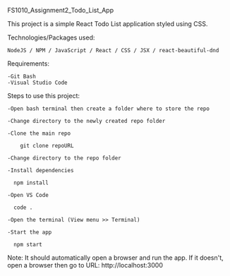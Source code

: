 FS1010_Assignment2_Todo_List_App

This project is a simple React Todo List application styled using CSS.

Technologies/Packages used:

    NodeJS / NPM / JavaScript / React / CSS / JSX / react-beautiful-dnd

Requirements:

    -Git Bash
    -Visual Studio Code


Steps to use this project:

    -Open bash terminal then create a folder where to store the repo

    -Change directory to the newly created repo folder

    -Clone the main repo

        git clone repoURL

    -Change directory to the repo folder

    -Install dependencies

      npm install
  
    -Open VS Code

      code .

    -Open the terminal (View menu >> Terminal)

    -Start the app

      npm start
  
Note: It should automatically open a browser and run the app. If it doesn't, open a browser then go to URL: http://localhost:3000
